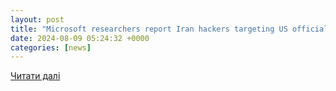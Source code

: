 ```yaml
---
layout: post
title: "Microsoft researchers report Iran hackers targeting US officials before election | Reuters"
date: 2024-08-09 05:24:32 +0000
categories: [news]
---
```


[Читати далі](https://www.reuters.com/technology/cybersecurity/microsoft-researchers-report-iran-hackers-targeting-us-officials-before-election-2024-08-09/)
